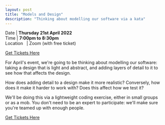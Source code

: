 ```yaml
---
layout: post
title: "Models and Design"
description: "Thinking about modelling our software via a kata"
---
```


Date | **Thursday 21st April 2022** <br>
Time | **7:00pm to 8:30pm**<br>
Location &nbsp; | Zoom (with free ticket)

[Get Tickets Here](https://www.eventbrite.co.uk/e/codecraft-models-and-design-tickets-311646010607)

For April's event, we're going to be thinking about modelling our software: taking a design that is light and abstract, and adding layers of detail to it to see how that affects the design.

How does adding detail to a design make it more realistic? Conversely, how does it make it harder to work with? Does this affect how we test it?

We'll be doing this via a lightweight coding exercise, either in small groups or as a mob. You don't need to be an expert to participate: we'll make sure you're teamed up with enough people.


[Get Tickets Here](https://www.eventbrite.co.uk/e/codecraft-models-and-design-tickets-311646010607)
